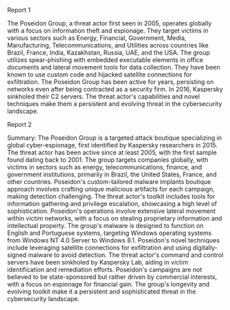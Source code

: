 
Report 1

The Poseidon Group, a threat actor first seen in 2005, operates globally with a focus on information theft and espionage. They target victims in various sectors such as Energy, Financial, Government, Media, Manufacturing, Telecommunications, and Utilities across countries like Brazil, France, India, Kazakhstan, Russia, UAE, and the USA. The group utilizes spear-phishing with embedded executable elements in office documents and lateral movement tools for data collection. They have been known to use custom code and hijacked satellite connections for exfiltration. The Poseidon Group has been active for years, persisting on networks even after being contracted as a security firm. In 2016, Kaspersky sinkholed their C2 servers. The threat actor's capabilities and novel techniques make them a persistent and evolving threat in the cybersecurity landscape.





Report 2

Summary:
The Poseidon Group is a targeted attack boutique specializing in global cyber-espionage, first identified by Kaspersky researchers in 2015. The threat actor has been active since at least 2005, with the first sample found dating back to 2001. The group targets companies globally, with victims in sectors such as energy, telecommunications, finance, and government institutions, primarily in Brazil, the United States, France, and other countries. Poseidon's custom-tailored malware implants boutique approach involves crafting unique malicious artifacts for each campaign, making detection challenging. The threat actor's toolkit includes tools for information gathering and privilege escalation, showcasing a high level of sophistication. Poseidon's operations involve extensive lateral movement within victim networks, with a focus on stealing proprietary information and intellectual property. The group's malware is designed to function on English and Portuguese systems, targeting Windows operating systems from Windows NT 4.0 Server to Windows 8.1. Poseidon's novel techniques include leveraging satellite connections for exfiltration and using digitally-signed malware to avoid detection. The threat actor's command and control servers have been sinkholed by Kaspersky Lab, aiding in victim identification and remediation efforts. Poseidon's campaigns are not believed to be state-sponsored but rather driven by commercial interests, with a focus on espionage for financial gain. The group's longevity and evolving toolkit make it a persistent and sophisticated threat in the cybersecurity landscape.


